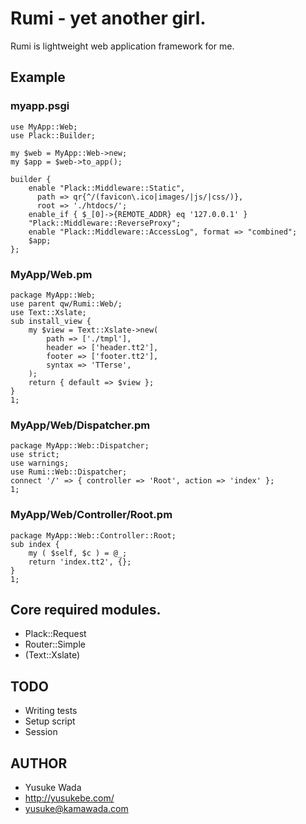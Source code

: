 # Rumi - yet another girl.

Rumi is lightweight web application framework for me.

## Example

### myapp.psgi

    use MyApp::Web;
    use Plack::Builder;

    my $web = MyApp::Web->new;
    my $app = $web->to_app();

    builder {
        enable "Plack::Middleware::Static",
          path => qr{^/(favicon\.ico|images/|js/|css/)},
          root => './htdocs/';
        enable_if { $_[0]->{REMOTE_ADDR} eq '127.0.0.1' }
        "Plack::Middleware::ReverseProxy";
        enable "Plack::Middleware::AccessLog", format => "combined";
        $app;
    };

### MyApp/Web.pm

    package MyApp::Web;
    use parent qw/Rumi::Web/;
    use Text::Xslate;
    sub install_view {
        my $view = Text::Xslate->new(
            path => ['./tmpl'],
            header => ['header.tt2'],
            footer => ['footer.tt2'],
            syntax => 'TTerse',
        );
        return { default => $view };
    }
    1;

### MyApp/Web/Dispatcher.pm

    package MyApp::Web::Dispatcher;
    use strict;
    use warnings;
    use Rumi::Web::Dispatcher;
    connect '/' => { controller => 'Root', action => 'index' };
    1;

### MyApp/Web/Controller/Root.pm

    package MyApp::Web::Controller::Root;
    sub index {
        my ( $self, $c ) = @_;
        return 'index.tt2', {};
    }
    1;

## Core required modules.

- Plack::Request
- Router::Simple
- (Text::Xslate)

## TODO

- Writing tests
- Setup script
- Session

## AUTHOR 

- Yusuke Wada
- http://yusukebe.com/
- yusuke@kamawada.com

